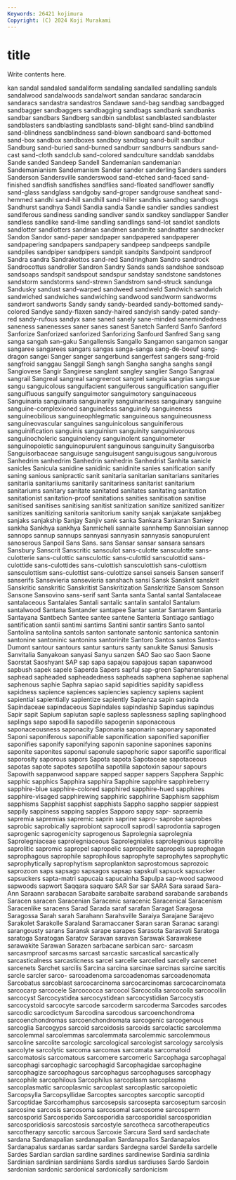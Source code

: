 ```yaml
---
Keywords: 26421 kojimura
Copyright: (C) 2024 Koji Murakami
---
```


# title

Write contents here.



kan sandal sandaled sandaliform
sandaling sandalled sandalling sandals sandalwood sandalwoods sandalwort sandan sandarac sandaracin
sandaracs sandastra sandastros Sandawe sand-bag sandbag sandbagged sandbagger sandbaggers sandbagging
sandbags sandbank sandbanks sandbar sandbars Sandberg sandbin sandblast sandblasted sandblaster
sandblasters sandblasting sandblasts sand-blight sand-blind sandblind sand-blindness sandblindness sand-blown sandboard
sand-bottomed sand-box sandbox sandboxes sandboy sandbug sand-built sandbur Sandburg sand-buried
sand-burned sandburr sandburrs sandburs sand-cast sand-cloth sandclub sand-colored sandculture sanddab
sanddabs Sande sanded Sandeep Sandell Sandemanian sandemanian Sandemanianism Sandemanism Sander
sander sanderling Sanders sanders Sanderson Sandersville sanderswood sand-etched sand-faced sand-finished
sandfish sandfishes sandflies sand-floated sandflower sandfly sand-glass sandglass sandgoby sand-groper
sandgrouse sandheat sand-hemmed sandhi sand-hill sandhill sand-hiller sandhis sandhog sandhogs
Sandhurst sandhya Sandi Sandia sandia Sandie sandier sandies sandiest sandiferous
sandiness sanding sandiver sandix sandkey sandlapper Sandler sandless sandlike sand-lime
sandling sandlings sand-lot sandlot sandlots sandlotter sandlotters sandman sandmen sandmite
sandnatter sandnecker Sandon Sandor sand-paper sandpaper sandpapered sandpaperer sandpapering sandpapers
sandpapery sandpeep sandpeeps sandpile sandpiles sandpiper sandpipers sandpit sandpits Sandpoint
sandproof Sandra sandra Sandrakottos sand-red Sandringham Sandro sandrock Sandrocottus sandroller
Sandron Sandry Sands sands sandshoe sandsoap sandsoaps sandspit sandspout sandspur
sandstay sandstone sandstones sandstorm sandstorms sand-strewn Sandstrom sand-struck sandunga Sandusky
sandust sand-warped sandweed sandweld Sandwich sandwich sandwiched sandwiches sandwiching sandwood
sandworm sandworms sandwort sandworts Sandy sandy sandy-bearded sandy-bottomed sandy-colored Sandye
sandy-flaxen sandy-haired sandyish sandy-pated sandy-red sandy-rufous sandyx sane saned sanely
sane-minded sanemindedness saneness sanenesses saner sanes sanest Sanetch Sanferd Sanfo
Sanford Sanforize Sanforized sanforized Sanforizing Sanfourd Sanfred Sang sang sanga
sangah san-gaku Sangallensis Sangallo Sangamon sangamon sangar sangaree sangarees sangars
sangas sanga-sanga sang-de-boeuf sang-dragon sangei Sanger sanger sangerbund sangerfest sangers
sang-froid sangfroid sanggau Sanggil Sangh sangh Sangha sangha sanghs sangil
Sangiovese Sangir Sangirese sanglant sangley sanglier Sango Sangraal sangrail Sangreal
sangreal sangreeroot sangrel sangria sangrias sangsue sangu sanguicolous sanguifacient sanguiferous
sanguification sanguifier sanguifluous sanguify sanguimotor sanguimotory sanguinaceous Sanguinaria sanguinaria sanguinarily
sanguinariness sanguinary sanguine sanguine-complexioned sanguineless sanguinely sanguineness sanguineobilious sanguineophlegmatic sanguineous
sanguineousness sanguineovascular sanguines sanguinicolous sanguiniferous sanguinification sanguinis sanguinism sanguinity sanguinivorous
sanguinocholeric sanguinolency sanguinolent sanguinometer sanguinopoietic sanguinopurulent sanguinous sanguinuity Sanguisorba Sanguisorbaceae
sanguisuge sanguisugent sanguisugous sanguivorous Sanhedrim sanhedrim Sanhedrin sanhedrin Sanhedrist Sanhita
sanicle sanicles Sanicula sanidine sanidinic sanidinite sanies sanification sanify saning
sanious sanipractic sanit sanitaria sanitarian sanitarians sanitaries sanitariia sanitariiums sanitarily
sanitariness sanitarist sanitarium sanitariums sanitary sanitate sanitated sanitates sanitating sanitation
sanitationist sanitation-proof sanitations sanities sanitisation sanitise sanitised sanitises sanitising sanitist
sanitization sanitize sanitized sanitizer sanitizes sanitizing sanitoria sanitorium sanity sanjak
sanjakate sanjakbeg sanjaks sanjakship Sanjay Sanjiv sank sanka Sankara Sankaran
Sankey sankha Sankhya sankhya Sanmicheli sannaite sannhemp Sannoisian sannop sannops
sannup sannups sannyasi sannyasin sannyasis sanopurulent sanoserous Sanpoil Sans Sans.
sans Sansar sansar sansara sansars Sansbury Sanscrit Sanscritic sansculot sans-culotte
sansculotte sans-culotterie sans-culottic sansculottic sans-culottid sansculottid sans-culottide sans-culottides sans-culottish sansculottish
sans-culottism sansculottism sans-culottist sans-culottize sansei sanseis Sansen sanserif sanserifs Sansevieria
sansevieria sanshach sansi Sansk Sanskrit sanskrit Sanskritic sanskritic Sanskritist Sanskritization
Sanskritize Sansom Sanson Sansone Sansovino sans-serif sant Santa santa Santal
santal Santalaceae santalaceous Santalales Santali santalic santalin santalol Santalum santalwood
Santana Santander santapee Santar santar Santarem Santaria Santayana Santbech Santee
santee santene Santeria Santiago santiago santification santii santimi santims Santini
santir santirs Santo santol Santolina santolina santols santon santonate santonic
santonica santonin santonine santoninic santonins santorinite Santoro Santos santos Santos-Dumont
santour santours santur santurs santy sanukite Sanusi Sanusis Sanvitalia Sanyakoan
sanyasi Sanyu sanzen SAO Sao sao Saon Saone Saorstat Saoshyant
SAP sap sapa sapajou sapajous sapan sapanwood sapbush sapek sapele
Saperda Sapers sapful sap-green Sapharensian saphead sapheaded sapheadedness sapheads saphena
saphenae saphenal saphenous saphie Saphra sapiao sapid sapidities sapidity sapidless
sapidness sapience sapiences sapiencies sapiency sapiens sapient sapiential sapientially sapientize
sapiently Sapienza sapin sapinda Sapindaceae sapindaceous Sapindales sapindaship Sapindus sapindus
Sapir sapit Sapium sapiutan saple sapless saplessness sapling saplinghood saplings
sapo sapodilla sapodillo sapogenin saponaceous saponaceousness saponacity Saponaria saponarin saponary
saponated Saponi saponiferous saponifiable saponification saponified saponifier saponifies saponify saponifying
saponin saponine saponines saponins saponite saponites saponul saponule sapophoric sapor
saporific saporifical saporosity saporous sapors Sapota sapota Sapotaceae sapotaceous sapotas
sapote sapotes sapotilha sapotilla sapotoxin sapour sapours Sapowith sappanwood sappare
sapped sapper sappers Sapphera Sapphic sapphic sapphics Sapphira sapphira Sapphire
sapphire sapphireberry sapphire-blue sapphire-colored sapphired sapphire-hued sapphires sapphire-visaged sapphirewing sapphiric
sapphirine Sapphism sapphism sapphisms Sapphist sapphist sapphists Sappho sappho sappier
sappiest sappily sappiness sapping sapples Sapporo sappy sapr- sapraemia sapremia
sapremias sapremic saprin saprine sapro- saprobe saprobes saprobic saprobically saprobiont
saprocoll saprodil saprodontia saprogen saprogenic saprogenicity saprogenous Saprolegnia saprolegnia Saprolegniaceae
saprolegniaceous Saprolegniales saprolegnious saprolite saprolitic sapromic sapropel sapropelic sapropelite sapropels
saprophagan saprophagous saprophile saprophilous saprophyte saprophytes saprophytic saprophytically saprophytism saproplankton
saprostomous saprozoic saprozoon saps sapsago sapsagos sapsap sapskull sapsuck sapsucker
sapsuckers sapta-matri sapucaia sapucainha Sapulpa sap-wood sapwood sapwoods sapwort Saqqara
saquaro SAR Sar sar SARA Sara saraad Sara-Ann Saraann sarabacan
Sarabaite sarabaite saraband sarabande sarabands Saracen saracen Saracenian Saracenic saracenic
Saracenical Saracenism Saracenlike saracens Sarad Sarada saraf sarafan Saragat Saragosa
Saragossa Sarah sarah Sarahann Sarahsville Saraiya Sarajane Sarajevo Sarakolet Sarakolle
Saraland Saramaccaner Saran saran Saranac sarangi sarangousty sarans Saransk sarape
sarapes Sarasota Sarasvati Saratoga saratoga Saratogan Saratov Saravan saravan Sarawak
Sarawakese sarawakite Sarawan Sarazen sarbacane sarbican sarc- sarcasm sarcasmproof sarcasms
sarcast sarcastic sarcastical sarcastically sarcasticalness sarcasticness sarcel sarcelle sarcelled sarcelly
sarcenet sarcenets Sarchet sarcilis Sarcina sarcina sarcinae sarcinas sarcine sarcitis
sarcle sarcler sarco- sarcoadenoma sarcoadenomas sarcoadenomata Sarcobatus sarcoblast sarcocarcinoma sarcocarcinomas
sarcocarcinomata sarcocarp sarcocele Sarcococca sarcocol Sarcocolla sarcocolla sarcocollin sarcocyst Sarcocystidea
sarcocystidean sarcocystidian Sarcocystis sarcocystoid sarcocyte sarcode sarcoderm sarcoderma Sarcodes sarcodes
sarcodic sarcodictyum Sarcodina sarcodous sarcoenchondroma sarcoenchondromas sarcoenchondromata sarcogenic sarcogenous sarcoglia
Sarcogyps sarcoid sarcoidosis sarcoids sarcolactic sarcolemma sarcolemmal sarcolemmas sarcolemmata sarcolemmic
sarcolemmous sarcoline sarcolite sarcologic sarcological sarcologist sarcology sarcolysis sarcolyte sarcolytic
sarcoma sarcomas sarcomata sarcomatoid sarcomatosis sarcomatous sarcomere sarcomeric Sarcophaga sarcophagal
sarcophagi sarcophagic sarcophagid Sarcophagidae sarcophagine sarcophagize sarcophagous sarcophagus sarcophaguses sarcophagy
sarcophile sarcophilous Sarcophilus sarcoplasm sarcoplasma sarcoplasmatic sarcoplasmic sarcoplast sarcoplastic sarcopoietic
Sarcopsylla Sarcopsyllidae Sarcoptes sarcoptes sarcoptic sarcoptid Sarcoptidae Sarcorhamphus sarcosepsis sarcosepta
sarcoseptum sarcosin sarcosine sarcosis sarcosoma sarcosomal sarcosome sarcosperm sarcosporid Sarcosporida
Sarcosporidia sarcosporidial sarcosporidian sarcosporidiosis sarcostosis sarcostyle sarcotheca sarcotherapeutics sarcotherapy sarcotic
sarcous Sarcoxie Sarcura Sard sard sardachate sardana Sardanapalian sardanapalian Sardanapallos
Sardanapalos Sardanapalus sardanas sardar sardars Sardegna sardel Sardella sardelle Sardes
Sardian sardian sardine sardines sardinewise Sardinia sardinia Sardinian sardinian sardinians
Sardis sardius sardiuses Sardo Sardoin sardonian sardonic sardonical sardonically sardonicism
